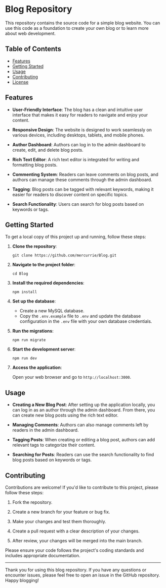 # Blog Repository

This repository contains the source code for a simple blog website. You can use this code as a foundation to create your own blog or to learn more about web development.

## Table of Contents

- [Features](#features)
- [Getting Started](#getting-started)
- [Usage](#usage)
- [Contributing](#contributing)
- [License](#license)

## Features

- **User-Friendly Interface**: The blog has a clean and intuitive user interface that makes it easy for readers to navigate and enjoy your content.

- **Responsive Design**: The website is designed to work seamlessly on various devices, including desktops, tablets, and mobile phones.

- **Author Dashboard**: Authors can log in to the admin dashboard to create, edit, and delete blog posts.

- **Rich Text Editor**: A rich text editor is integrated for writing and formatting blog posts.

- **Commenting System**: Readers can leave comments on blog posts, and authors can manage these comments through the admin dashboard.

- **Tagging**: Blog posts can be tagged with relevant keywords, making it easier for readers to discover content on specific topics.

- **Search Functionality**: Users can search for blog posts based on keywords or tags.

## Getting Started

To get a local copy of this project up and running, follow these steps:

1. **Clone the repository**:

   ```
   git clone https://github.com/mercurrie/Blog.git
   ```

2. **Navigate to the project folder**:

   ```
   cd Blog
   ```

3. **Install the required dependencies**:

   ```
   npm install
   ```

4. **Set up the database**:

   - Create a new MySQL database.
   - Copy the `.env.example` file to `.env` and update the database configuration in the `.env` file with your own database credentials.

5. **Run the migrations**:

   ```
   npm run migrate
   ```

6. **Start the development server**:

   ```
   npm run dev
   ```

7. **Access the application**:

   Open your web browser and go to `http://localhost:3000`.

## Usage

- **Creating a New Blog Post**: After setting up the application locally, you can log in as an author through the admin dashboard. From there, you can create new blog posts using the rich text editor.

- **Managing Comments**: Authors can also manage comments left by readers in the admin dashboard.

- **Tagging Posts**: When creating or editing a blog post, authors can add relevant tags to categorize their content.

- **Searching for Posts**: Readers can use the search functionality to find blog posts based on keywords or tags.

## Contributing

Contributions are welcome! If you'd like to contribute to this project, please follow these steps:

1. Fork the repository.

2. Create a new branch for your feature or bug fix.

3. Make your changes and test them thoroughly.

4. Create a pull request with a clear description of your changes.

5. After review, your changes will be merged into the main branch.

Please ensure your code follows the project's coding standards and includes appropriate documentation.


---

Thank you for using this blog repository. If you have any questions or encounter issues, please feel free to open an issue in the GitHub repository. Happy blogging!
